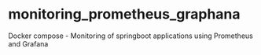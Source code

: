 # monitoring_prometheus_graphana
Docker compose - Monitoring of springboot applications using Prometheus and Grafana
